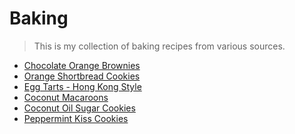# Baking

> This is my collection of baking recipes from various sources.

- [Chocolate Orange Brownies](/baking/chocolate_orange_brownies.md "Chocolate Orange Brownies")
- [Orange Shortbread Cookies](/baking/orange_shortbread_cookies.md "Orange Shortbread Cookies")
- [Egg Tarts - Hong Kong Style](/baking/egg_tarts-hong_kong_style.md "Egg Tarts - Hong Kong Style")
- [Coconut Macaroons](/baking/coconut_macaroons.md "Coconut Macaroons")
- [Coconut Oil Sugar Cookies](/baking/coconut_oil_sugar_cookies.md "Coconut Oil Sugar Cookies")
- [Peppermint Kiss Cookies](/baking/peppermint_kiss_cookies.md "Peppermint Kiss Cookies")
<!-- - []( "") -->
